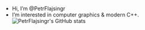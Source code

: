 - Hi, I’m @PetrFlajsingr
- I’m interested in computer graphics & modern C++.
![PetrFlajsingr's GitHub stats](https://github-readme-stats.vercel.app/api?username=PetrFlajsingr&show_icons=true&theme=dark)
